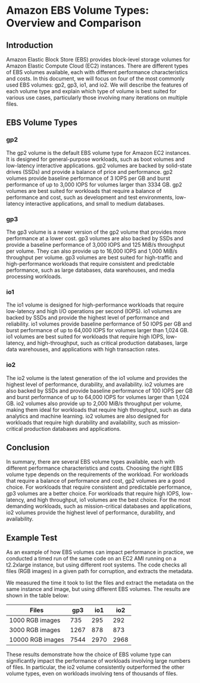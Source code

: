 # Amazon EBS Volume Types: Overview and Comparison

## Introduction
Amazon Elastic Block Store (EBS) provides block-level storage volumes for Amazon Elastic Compute Cloud (EC2) instances. There are different types of EBS volumes available, each with different performance characteristics and costs. In this document, we will focus on four of the most commonly used EBS volumes: gp2, gp3, io1, and io2. We will describe the features of each volume type and explain which type of volume is best suited for various use cases, particularly those involving many iterations on multiple files.

## EBS Volume Types

### gp2
The gp2 volume is the default EBS volume type for Amazon EC2 instances. It is designed for general-purpose workloads, such as boot volumes and low-latency interactive applications. gp2 volumes are backed by solid-state drives (SSDs) and provide a balance of price and performance. gp2 volumes provide baseline performance of 3 IOPS per GB and burst performance of up to 3,000 IOPS for volumes larger than 3334 GB. gp2 volumes are best suited for workloads that require a balance of performance and cost, such as development and test environments, low-latency interactive applications, and small to medium databases.

### gp3
The gp3 volume is a newer version of the gp2 volume that provides more performance at a lower cost. gp3 volumes are also backed by SSDs and provide a baseline performance of 3,000 IOPS and 125 MiB/s throughput per volume. They can also provide up to 16,000 IOPS and 1,000 MiB/s throughput per volume. gp3 volumes are best suited for high-traffic and high-performance workloads that require consistent and predictable performance, such as large databases, data warehouses, and media processing workloads.

### io1
The io1 volume is designed for high-performance workloads that require low-latency and high I/O operations per second (IOPS). io1 volumes are backed by SSDs and provide the highest level of performance and reliability. io1 volumes provide baseline performance of 50 IOPS per GB and burst performance of up to 64,000 IOPS for volumes larger than 1,024 GB. io1 volumes are best suited for workloads that require high IOPS, low-latency, and high-throughput, such as critical production databases, large data warehouses, and applications with high transaction rates.

### io2
The io2 volume is the latest generation of the io1 volume and provides the highest level of performance, durability, and availability. io2 volumes are also backed by SSDs and provide baseline performance of 100 IOPS per GB and burst performance of up to 64,000 IOPS for volumes larger than 1,024 GB. io2 volumes also provide up to 2,000 MiB/s throughput per volume, making them ideal for workloads that require high throughput, such as data analytics and machine learning. io2 volumes are also designed for workloads that require high durability and availability, such as mission-critical production databases and applications.

## Conclusion
In summary, there are several EBS volume types available, each with different performance characteristics and costs. Choosing the right EBS volume type depends on the requirements of the workload. For workloads that require a balance of performance and cost, gp2 volumes are a good choice. For workloads that require consistent and predictable performance, gp3 volumes are a better choice. For workloads that require high IOPS, low-latency, and high throughput, io1 volumes are the best choice. For the most demanding workloads, such as mission-critical databases and applications, io2 volumes provide the highest level of performance, durability, and availability.


## Example Test

As an example of how EBS volumes can impact performance in practice, we conducted a timed run of the same code on an EC2 AMI running on a t2.2xlarge instance, but using different root systems. The code checks all files (RGB images) in a given path for corruption, and extracts the metadata.

We measured the time it took to list the files and extract the metadata on the same instance and image, but using different EBS volumes. The results are shown in the table below:

| Files | gp3 | io1 | io2 |
| --- | --- | --- | --- |
| 1000 RGB images | 735 | 295 | 292 |
| 3000 RGB images | 1267 | 878 | 873 |
| 10000 RGB images | 7544 | 2970 | 2968 |

These results demonstrate how the choice of EBS volume type can significantly impact the performance of workloads involving large numbers of files. In particular, the io2 volume consistently outperformed the other volume types, even on workloads involving tens of thousands of files.

